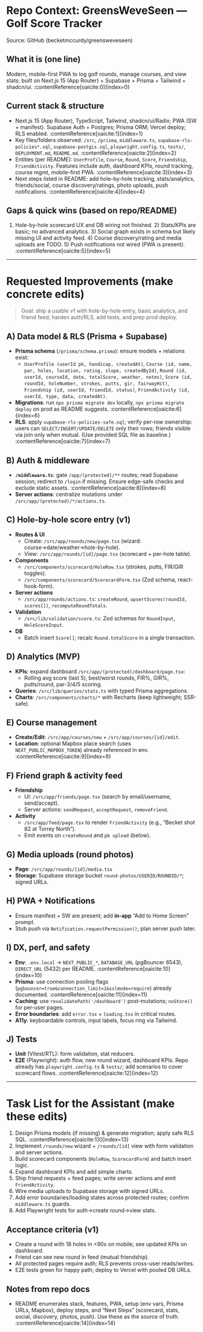 # Repo Context: GreensWeveSeen — Golf Score Tracker
Source: GitHub (becketmccurdy/greensweveseen)

## What it is (one line)
Modern, mobile-first PWA to log golf rounds, manage courses, and view stats; built on Next.js 15 (App Router) + Supabase + Prisma + Tailwind + shadcn/ui. :contentReference[oaicite:0]{index=0}

## Current stack & structure
- Next.js 15 (App Router), TypeScript, Tailwind, shadcn/ui/Radix; PWA (SW + manifest). Supabase Auth + Postgres; Prisma ORM; Vercel deploy; RLS enabled. :contentReference[oaicite:1]{index=1}
- Key files/folders observed: `/src`, `/prisma`, `middleware.ts`, `supabase-rls-policies*.sql`, `supabase-postgis.sql`, `playwright.config.ts`, `tests/`, `DEPLOYMENT.md`, `README.md`. :contentReference[oaicite:2]{index=2}
- Entities (per README): `UserProfile`, `Course`, `Round`, `Score`, `Friendship`, `FriendActivity`. Features include auth, dashboard KPIs, round tracking, course mgmt, mobile-first PWA. :contentReference[oaicite:3]{index=3}
- Next steps listed in README: add hole-by-hole tracking, stats/analytics, friends/social, course discovery/ratings, photo uploads, push notifications. :contentReference[oaicite:4]{index=4}

## Gaps & quick wins (based on repo/README)
1) Hole-by-hole scorecard UX and DB wiring not finished. 2) Stats/KPIs are basic; no advanced analytics. 3) Social graph exists in schema but likely missing UI and activity feed. 4) Course discovery/rating and media uploads are TODO. 5) Push notifications not wired (PWA is present). :contentReference[oaicite:5]{index=5}

---

# Requested Improvements (make concrete edits)
> Goal: ship a usable v1 with hole-by-hole entry, basic analytics, and friend feed; harden auth/RLS, add tests, and prep prod deploy.

## A) Data model & RLS (Prisma + Supabase)
- **Prisma schema** (`/prisma/schema.prisma`): ensure models + relations exist:
  - `UserProfile (userId pk, handicap, createdAt)`, `Course (id, name, par, holes, location, rating, slope, createdById)`, `Round (id, userId, courseId, date, totalScore, weather, notes)`, `Score (id, roundId, holeNumber, strokes, putts, gir, fairwayHit)`, `Friendship (id, userId, friendId, status)`, `FriendActivity (id, userId, type, data, createdAt)`.
- **Migrations**: run `npx prisma migrate dev` locally, `npx prisma migrate deploy` on prod as README suggests. :contentReference[oaicite:6]{index=6}
- **RLS**: apply `supabase-rls-policies-safe.sql`; verify per-row ownership: users can `SELECT/INSERT/UPDATE/DELETE` only their rows; friends visible via join only when mutual. (Use provided SQL file as baseline.) :contentReference[oaicite:7]{index=7}

## B) Auth & middleware
- **`/middleware.ts`**: gate `/app/(protected)/**` routes; read Supabase session; redirect to `/login` if missing. Ensure edge-safe checks and exclude static assets. :contentReference[oaicite:8]{index=8}
- **Server actions**: centralize mutations under `/src/app/(protected)/*/actions.ts`.

## C) Hole-by-hole score entry (v1)
- **Routes & UI**
  - Create: `/src/app/rounds/new/page.tsx` (wizard: course→date/weather→hole-by-hole).
  - View: `/src/app/rounds/[id]/page.tsx` (scorecard + per-hole table).
- **Components**
  - `/src/components/scorecard/HoleRow.tsx` (strokes, putts, FIR/GIR toggles).
  - `/src/components/scorecard/ScorecardForm.tsx` (Zod schema, react-hook-form).
- **Server actions**
  - `/src/app/rounds/actions.ts`: `createRound`, `upsertScores(roundId, scores[])`, `recomputeRoundTotals`.
- **Validation**
  - `/src/lib/validation/score.ts`: Zod schemas for `RoundInput`, `HoleScoreInput`.
- **DB**
  - Batch insert `Score[]`; recalc `Round.totalScore` in a single transaction.

## D) Analytics (MVP)
- **KPIs**: expand dashboard `/src/app/(protected)/dashboard/page.tsx`:
  - Rolling avg score (last 5), best/worst rounds, FIR%, GIR%, putts/round, par-3/4/5 scoring.
- **Queries**: `/src/lib/queries/stats.ts` with typed Prisma aggregations.
- **Charts**: `/src/components/charts/*` with Recharts (keep lightweight; SSR-safe).

## E) Course management
- **Create/Edit**: `/src/app/courses/new` + `/src/app/courses/[id]/edit`.
- **Location**: optional Mapbox place search (uses `NEXT_PUBLIC_MAPBOX_TOKEN`) already referenced in env. :contentReference[oaicite:9]{index=9}

## F) Friend graph & activity feed
- **Friendship**
  - UI: `/src/app/friends/page.tsx` (search by email/username, send/accept).
  - Server actions: `sendRequest`, `acceptRequest`, `removeFriend`.
- **Activity**
  - `/src/app/feed/page.tsx` to render `FriendActivity` (e.g., “Becket shot 82 at Torrey North”).
  - Emit events on `createRound` and `pb upload` (below).

## G) Media uploads (round photos)
- **Page**: `/src/app/rounds/[id]/media.tsx`
- **Storage**: Supabase storage bucket `round-photos/USERID/ROUNDID/*`; signed URLs.

## H) PWA + Notifications
- Ensure manifest + SW are present; add **in-app** “Add to Home Screen” prompt.
- Stub push via `Notification.requestPermission()`; plan server push later.

## I) DX, perf, and safety
- **Env**: `.env.local` → `NEXT_PUBLIC_*`, `DATABASE_URL` (pgBouncer 6543), `DIRECT_URL` (5432) per README. :contentReference[oaicite:10]{index=10}
- **Prisma**: use connection pooling flags (`pgbouncer=true&connection_limit=1&sslmode=require`) already documented. :contentReference[oaicite:11]{index=11}
- **Caching**: use `revalidatePath('/dashboard')` post-mutations; `noStore()` for per-user pages.
- **Error boundaries**: add `error.tsx` + `loading.tsx` in critical routes.
- **A11y**: keyboardable controls, input labels, focus ring via Tailwind.

## J) Tests
- **Unit** (Vitest/RTL): form validation, stat reducers.
- **E2E** (Playwright): auth flow, new round wizard, dashboard KPIs. Repo already has `playwright.config.ts` & `tests/`; add scenarios to cover scorecard flows. :contentReference[oaicite:12]{index=12}

---

# Task List for the Assistant (make these edits)
1. Design Prisma models (if missing) & generate migration; apply safe RLS SQL. :contentReference[oaicite:13]{index=13}
2. Implement `/rounds/new` wizard + `/rounds/[id]` view with form validation and server actions.
3. Build scorecard components (`HoleRow`, `ScorecardForm`) and batch insert logic.
4. Expand dashboard KPIs and add simple charts.
5. Ship friend requests + feed pages; write server actions and emit `FriendActivity`.
6. Wire media uploads to Supabase storage with signed URLs.
7. Add error boundaries/loading states across protected routes; confirm `middleware.ts` guards.
8. Add Playwright tests for auth→create round→view stats.

## Acceptance criteria (v1)
- Create a round with 18 holes in <90s on mobile; see updated KPIs on dashboard.
- Friend can see new round in feed (mutual friendship).
- All protected pages require auth; RLS prevents cross-user reads/writes.
- E2E tests green for happy path; deploy to Vercel with pooled DB URLs.

## Notes from repo docs
- README enumerates stack, features, PWA, setup (env vars, Prisma URLs, Mapbox), deploy steps, and “Next Steps” (scorecard, stats, social, discovery, photos, push). Use these as the source of truth. :contentReference[oaicite:14]{index=14}
